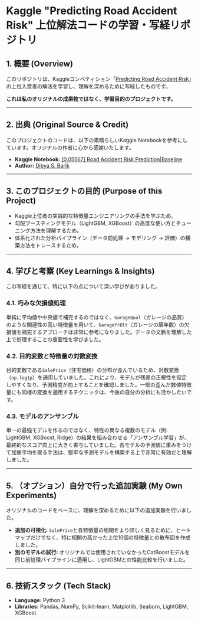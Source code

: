 # Kaggle "Predicting Road Accident Risk" 上位解法コードの学習・写経リポジトリ

## 1. 概要 (Overview)

このリポジトリは、Kaggleコンペティション「[Predicting Road Accident Risk](https://www.kaggle.com/competitions/playground-series-s5e10/overview)」の上位入賞者の解法を学習し、理解を深めるために写経したものです。

**これは私のオリジナルの成果物ではなく、学習目的のプロジェクトです。**

---

## 2. 出典 (Original Source & Credit)

このプロジェクトのコードは、以下の素晴らしいKaggle Notebookを参考にしています。オリジナルの作者に心から感謝いたします。

* **Kaggle Notebook:** [[0.05567] Road Accident Risk Prediction|Baseline](https://www.kaggle.com/code/darkdevil18/0-05567-road-accident-risk-prediction-baseline#%F0%9F%8F%97%EF%B8%8F-Model-Building)
* **Author:** [Dibya S. Barik](https://www.kaggle.com/darkdevil18)

---

## 3. このプロジェクトの目的 (Purpose of this Project)

* Kaggle上位者の実践的な特徴量エンジニアリングの手法を学ぶため。
* 勾配ブースティングモデル（LightGBM, XGBoost）の高度な使い方とチューニング方法を理解するため。
* 体系化された分析パイプライン（データ前処理 → モデリング → 評価）の構築方法をトレースするため。

---

## 4. 学びと考察 (Key Learnings & Insights)

この写経を通じて、特に以下の点について深い学びがありました。

### 4.1. 巧みな欠損値処理
単純に平均値や中央値で補完するのではなく、`GarageQual`（ガレージの品質）のような関連性の高い特徴量を用いて、`GarageYrBlt`（ガレージの築年数）の欠損値を補完するアプローチは非常に参考になりました。データの文脈を理解した上で処理することの重要性を学びました。

### 4.2. 目的変数と特徴量の対数変換
目的変数である`SalePrice`（住宅価格）の分布が歪んでいるため、対数変換（`np.log1p`）を適用していました。これにより、モデルが残差の正規性を仮定しやすくなり、予測精度が向上することを確認しました。一部の歪んだ数値特徴量にも同様の変換を適用するテクニックは、今後の自分の分析にも活かしたいです。

### 4.3. モデルのアンサンブル
単一の最強モデルを作るのではなく、特性の異なる複数のモデル（例: LightGBM, XGBoost, Ridge）の結果を組み合わせる「アンサンブル学習」が、最終的なスコア向上に大きく寄与していました。各モデルの予測値に重みをつけて加重平均を取る手法は、堅牢な予測モデルを構築する上で非常に有効だと理解しました。

---

## 5. （オプション）自分で行った追加実験 (My Own Experiments)

オリジナルのコードをベースに、理解を深めるために以下の追加実験を行いました。

* **追加の可視化:** `SalePrice`と各特徴量の相関をより詳しく見るために、ヒートマップだけでなく、特に相関の高かった上位10個の特徴量との散布図を作成しました。
* **別のモデルの試行:** オリジナルでは使用されていなかったCatBoostモデルを同じ前処理パイプラインに適用し、LightGBMとの性能比較を行いました。

---

## 6. 技術スタック (Tech Stack)

* **Language:** Python 3
* **Libraries:** Pandas, NumPy, Scikit-learn, Matplotlib, Seaborn, LightGBM, XGBoost
